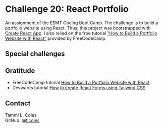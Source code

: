 # Challenge 20: React Portfolio
An assignment of the ESMT Coding Boot Camp. The challenge is to build a portfolio website using React. Thus, this project was bootstrapped with [Create React App](https://github.com/facebook/create-react-app). I also relied on the free tutorial ["How to Build a Portfolio Website with React"](https://www.freecodecamp.org/news/build-portfolio-website-react/) provided by FreeCodeCamp.

## Special challenges

## Gratitude
* FreeCodeCamp tutorial [How to Build a Portfolio Website with React](https://www.freecodecamp.org/news/build-portfolio-website-react/)
* Devwares tutorial [How to create React Forms using Tailwind CSS](https://www.devwares.com/blog/how-to-create-react-forms-using-tailwind-css/)

## Contact
Tammi L. Coles  
GitHub: [@tlcoles](https://github.com/tlcoles)  
